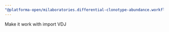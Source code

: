 ```yaml
---
"@platforma-open/milaboratories.differential-clonotype-abundance.workflow": patch
---
```


Make it work with import VDJ
